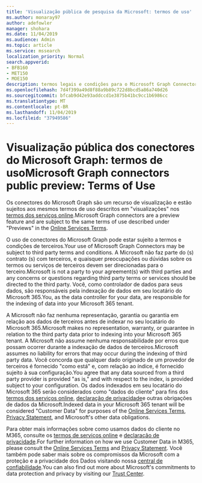 ```yaml
---
title: 'Visualização pública de pesquisa da Microsoft: termos de uso'
ms.author: monaray97
author: adefowler
manager: shohara
ms.date: 11/04/2019
ms.audience: Admin
ms.topic: article
ms.service: mssearch
localization_priority: Normal
search.appverid:
- BFB160
- MET150
- MOE150
description: termos legais e condições para o Microsoft Graph Connector Public Preview para o Microsoft Search
ms.openlocfilehash: 7d4f399a49d8f88a9b89c722d8bcd5a86a740d26
ms.sourcegitcommit: bfcab9d42e93addccd1e3875b41bc9cc1b6986cc
ms.translationtype: MT
ms.contentlocale: pt-BR
ms.lasthandoff: 11/04/2019
ms.locfileid: "37949586"
---
```

# <a name="microsoft-graph-connectors-public-preview-terms-of-use"></a><span data-ttu-id="3283a-103">Visualização pública dos conectores do Microsoft Graph: termos de uso</span><span class="sxs-lookup"><span data-stu-id="3283a-103">Microsoft Graph connectors public preview: Terms of Use</span></span>

<span data-ttu-id="3283a-104">Os conectores do Microsoft Graph são um recurso de visualização e estão sujeitos aos mesmos termos de uso descritos em "visualizações" nos [termos dos serviços online](http://www.microsoftvolumelicensing.com/Downloader.aspx?documenttype=OST&lang=English).</span><span class="sxs-lookup"><span data-stu-id="3283a-104">Microsoft Graph connectors are a preview feature and are subject to the same terms of use described under "Previews" in the [Online Services Terms](http://www.microsoftvolumelicensing.com/Downloader.aspx?documenttype=OST&lang=English).</span></span>

<span data-ttu-id="3283a-105">O uso de conectores do Microsoft Graph pode estar sujeito a termos e condições de terceiros.</span><span class="sxs-lookup"><span data-stu-id="3283a-105">Your use of Microsoft Graph Connectors may be subject to third party terms and conditions.</span></span> <span data-ttu-id="3283a-106">A Microsoft não faz parte do (s) contrato (s) com terceiros, e quaisquer preocupações ou dúvidas sobre os termos ou serviços de terceiros devem ser direcionadas para o terceiro.</span><span class="sxs-lookup"><span data-stu-id="3283a-106">Microsoft is not a party to your agreement(s) with third parties and any concerns or questions regarding third party terms or services should be directed to the third party.</span></span> <span data-ttu-id="3283a-107">Você, como controlador de dados para seus dados, são responsáveis pela indexação de dados em seu locatário do Microsoft 365.</span><span class="sxs-lookup"><span data-stu-id="3283a-107">You, as the data controller for your data, are responsible for the indexing of data into your Microsoft 365 tenant.</span></span>

<span data-ttu-id="3283a-108">A Microsoft não faz nenhuma representação, garantia ou garantia em relação aos dados de terceiros antes de indexar no seu locatário do Microsoft 365.</span><span class="sxs-lookup"><span data-stu-id="3283a-108">Microsoft makes no representation, warranty, or guarantee in relation to the third party data prior to indexing into your Microsoft 365 tenant.</span></span>  <span data-ttu-id="3283a-109">A Microsoft não assume nenhuma responsabilidade por erros que possam ocorrer durante a indexação de dados de terceiros.</span><span class="sxs-lookup"><span data-stu-id="3283a-109">Microsoft assumes no liability for errors that may occur during the indexing of third party data.</span></span>  <span data-ttu-id="3283a-110">Você concorda que qualquer dado originado de um provedor de terceiros é fornecido "como está" e, com relação ao índice, é fornecido sujeito à sua configuração.</span><span class="sxs-lookup"><span data-stu-id="3283a-110">You agree that any data sourced from a third party provider is provided "as is," and with respect to the index, is provided subject to your configuration.</span></span> <span data-ttu-id="3283a-111">Os dados indexados em seu locatário do Microsoft 365 serão considerados como "dados do cliente" para fins dos [termos dos serviços online](http://www.microsoftvolumelicensing.com/Downloader.aspx?documenttype=OST&lang=English), [declaração de privacidade](https://privacy.microsoft.com/privacystatement)e outras obrigações de dados da Microsoft.</span><span class="sxs-lookup"><span data-stu-id="3283a-111">Indexed data in your Microsoft 365 tenant will be considered "Customer Data" for purposes of the [Online Services Terms](http://www.microsoftvolumelicensing.com/Downloader.aspx?documenttype=OST&lang=English), [Privacy Statement](https://privacy.microsoft.com/privacystatement), and Microsoft's other data obligations.</span></span>

<span data-ttu-id="3283a-112">Para obter mais informações sobre como usamos dados do cliente no M365, consulte os [termos de serviços online](http://www.microsoftvolumelicensing.com/Downloader.aspx?documenttype=OST&lang=English) e [declaração de privacidade](https://privacy.microsoft.com/privacystatement).</span><span class="sxs-lookup"><span data-stu-id="3283a-112">For further information on how we use Customer Data in M365, please consult the [Online Services Terms](http://www.microsoftvolumelicensing.com/Downloader.aspx?documenttype=OST&lang=English) and [Privacy Statement](https://privacy.microsoft.com/privacystatement).</span></span> <span data-ttu-id="3283a-113">Você também pode saber mais sobre os compromissos da Microsoft com a proteção e a privacidade dos Dados visitando nossa [central de confiabilidade](https://www.microsoft.com/trust-center).</span><span class="sxs-lookup"><span data-stu-id="3283a-113">You can also find out more about Microsoft's commitments to data protection and privacy by visiting our [Trust Center](https://www.microsoft.com/trust-center).</span></span>

